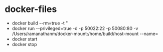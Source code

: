 # docker-files

* docker build --rm=true -t '<Image Name>'
* docker run --privileged=true -d -p 50022:22  -p 50080:80 -v /Users/ramanathanm/docker-mount:/home/build/host-mount --name=<Container Name> <Image Name>
* docker start <Container Name>
* docker stop <Container Name>
